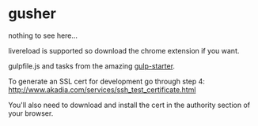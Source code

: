 gusher
======

nothing to see here...

livereload is supported so download the chrome extension if you want.

gulpfile.js and tasks from the amazing [gulp-starter](https://github.com/greypants/gulp-starter).

To generate an SSL cert for development go through step 4:
http://www.akadia.com/services/ssh_test_certificate.html

You'll also need to download and install the cert in the authority section of
your browser.
